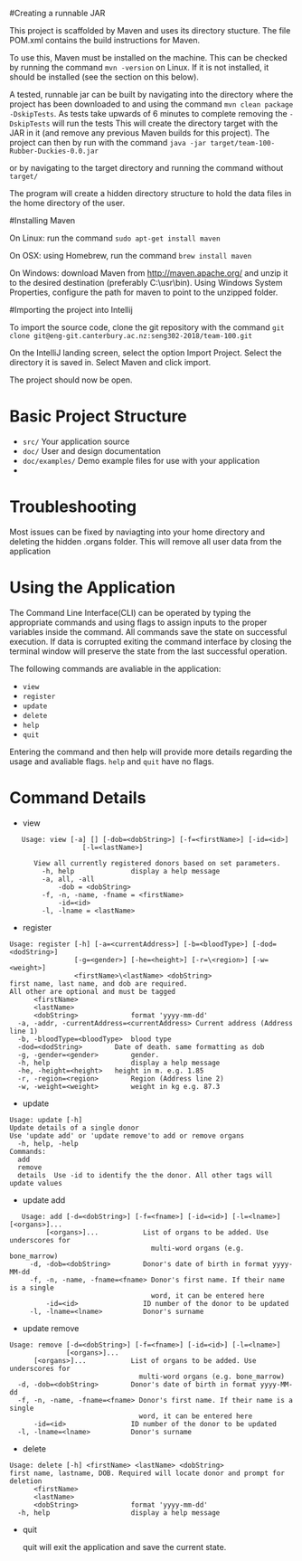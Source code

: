 #Creating a runnable JAR

This project is scaffolded by Maven and uses its directory stucture.
The file POM.xml contains the build instructions for Maven.

To use this, Maven must be installed on the machine.
This can be checked by running the command `mvn -version` on Linux.
If it is not installed, it should be installed (see the section on this below).

A tested, runnable jar can be built by navigating into the directory where the project has been downloaded to
and using the command `mvn clean package -DskipTests`. As tests take upwards of 6 minutes to complete removing the `-DskipTests` will run the tests
This will create the directory target with the JAR in it (and remove any previous 
Maven builds for this project).
The project can then by run with the command 
`java -jar target/team-100-Rubber-Duckies-0.0.jar`

or by navigating to the target directory and running the command without `target/`

The program will create a hidden directory structure to hold the data files
in the home directory of the user.


#Installing Maven

On Linux: run the command `sudo apt-get install maven`

On OSX: using Homebrew, run the command `brew install maven`

On Windows: download Maven from http://maven.apache.org/
and unzip it to the desired destination (preferably C:\usr\bin).
Using Windows System Properties, configure the path for maven to point to the 
unzipped folder.


#Importing the project into Intellij

To import the source code, clone the git repository
with the command `git clone git@eng-git.canterbury.ac.nz:seng302-2018/team-100.git`


On the IntelliJ landing screen, select the option Import Project.
Select the directory it is saved in.
Select Maven and click import.


The project should now be open. 

# Basic Project Structure
 - `src/` Your application source
 - `doc/` User and design documentation
 - `doc/examples/` Demo example files for use with your application
 - 
# Troubleshooting

Most issues can be fixed by naviagting into your home directory and deleting 
the hidden .organs folder. This will remove all user data from the application
 
# Using the Application
 
 The Command Line Interface(CLI) can be operated by typing the appropriate commands and using flags to assign 
 inputs to the proper variables inside the command. All commands save the state on successful
 execution. If data is corrupted exiting the command interface by closing the terminal window
 will preserve the state from the last successful operation. 
 
 The following commands are avaliable in the application:
   - `view`
   - `register`
   - `update`
   - `delete`
   - `help`
   - `quit`
    
Entering the command and then help will provide more details regarding the usage and avaliable flags.
`help` and `quit` have no flags.


# Command Details
- view 
 ```
    Usage: view [-a] [] [-dob=<dobString>] [-f=<firstName>] [-id=<id>]
                   [-l=<lastName>]
                   
       View all currently registered donors based on set parameters.
         -h, help              display a help message
         -a, all, -all
             -dob = <dobString>
         -f, -n, -name, -fname = <firstName>
             -id=<id>
         -l, -lname = <lastName>
  ```
         
 - register
 ```
 Usage: register [-h] [-a=<currentAddress>] [-b=<bloodType>] [-dod=<dodString>]
                 [-g=<gender>] [-he=<height>] [-r=\<region>] [-w=<weight>]
                 <firstName>\<lastName> <dobString>
 first name, last name, and dob are required. 
 All other are optional and must be tagged
       <firstName>
       <lastName>
       <dobString>             format 'yyyy-mm-dd'
   -a, -addr, -currentAddress=<currentAddress> Current address (Address line 1)
   -b, -bloodType=<bloodType>  blood type
   -dod=<dodString>        Date of death. same formatting as dob
   -g, -gender=<gender>        gender.
   -h, help                    display a help message
   -he, -height=<height>   height in m. e.g. 1.85
   -r, -region=<region>        Region (Address line 2)
   -w, -weight=<weight>        weight in kg e.g. 87.3
  ```
   
 - update
 ```
 Usage: update [-h]
 Update details of a single donor
 Use 'update add' or 'update remove'to add or remove organs
   -h, help, -help
 Commands:
   add
   remove
   details  Use -id to identify the the donor. All other tags will update values

```

- update add
 ```
    Usage: add [-d=<dobString>] [-f=<fname>] [-id=<id>] [-l=<lname>] [<organs>]...
          [<organs>]...           List of organs to be added. Use underscores for
                                    multi-word organs (e.g. bone_marrow)
      -d, -dob=<dobString>        Donor's date of birth in format yyyy-MM-dd
      -f, -n, -name, -fname=<fname> Donor's first name. If their name is a single
                                    word, it can be entered here
          -id=<id>                ID number of the donor to be updated
      -l, -lname=<lname>          Donor's surname
```
    
 - update remove
 ```
 Usage: remove [-d=<dobString>] [-f=<fname>] [-id=<id>] [-l=<lname>]
               [<organs>]...
       [<organs>]...           List of organs to be added. Use underscores for
                                 multi-word organs (e.g. bone_marrow)
   -d, -dob=<dobString>        Donor's date of birth in format yyyy-MM-dd
   -f, -n, -name, -fname=<fname> Donor's first name. If their name is a single
                                 word, it can be entered here
       -id=<id>                ID number of the donor to be updated
   -l, -lname=<lname>          Donor's surname
```

- delete
```
Usage: delete [-h] <firstName> <lastName> <dobString>
first name, lastname, DOB. Required will locate donor and prompt for deletion
      <firstName>
      <lastName>
      <dobString>             format 'yyyy-mm-dd'
  -h, help                    display a help message
```

- quit

    quit will exit the application and save the current state.
